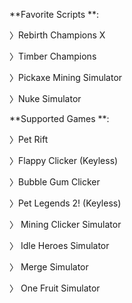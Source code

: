 **Favorite Scripts **:

〉Rebirth Champions X

〉Timber Champions

〉Pickaxe Mining Simulator

〉Nuke Simulator






**Supported Games **:

〉Pet Rift

〉Flappy Clicker (Keyless)

〉Bubble Gum Clicker

〉Pet Legends 2! (Keyless)

〉 Mining Clicker Simulator

〉 Idle Heroes Simulator

〉 Merge Simulator

〉 One Fruit Simulator

